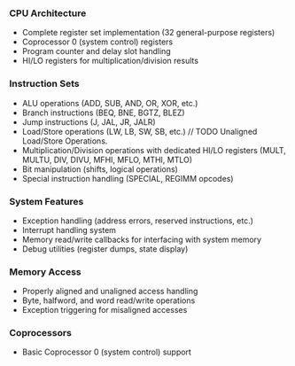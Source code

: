 ### CPU Architecture
- Complete register set implementation (32 general-purpose registers)
- Coprocessor 0 (system control) registers
- Program counter and delay slot handling
- HI/LO registers for multiplication/division results

### Instruction Sets
- ALU operations (ADD, SUB, AND, OR, XOR, etc.)
- Branch instructions (BEQ, BNE, BGTZ, BLEZ)
- Jump instructions (J, JAL, JR, JALR)
- Load/Store operations (LW, LB, SW, SB, etc.) // TODO Unaligned Load/Store Operations.
- Multiplication/Division operations with dedicated HI/LO registers (MULT, MULTU, DIV, DIVU, MFHI, MFLO, MTHI, MTLO)
- Bit manipulation (shifts, logical operations)
- Special instruction handling (SPECIAL, REGIMM opcodes)

### System Features
- Exception handling (address errors, reserved instructions, etc.)
- Interrupt handling system
- Memory read/write callbacks for interfacing with system memory
- Debug utilities (register dumps, state display)

### Memory Access
- Properly aligned and unaligned access handling
- Byte, halfword, and word read/write operations
- Exception triggering for misaligned accesses

### Coprocessors
- Basic Coprocessor 0 (system control) support

